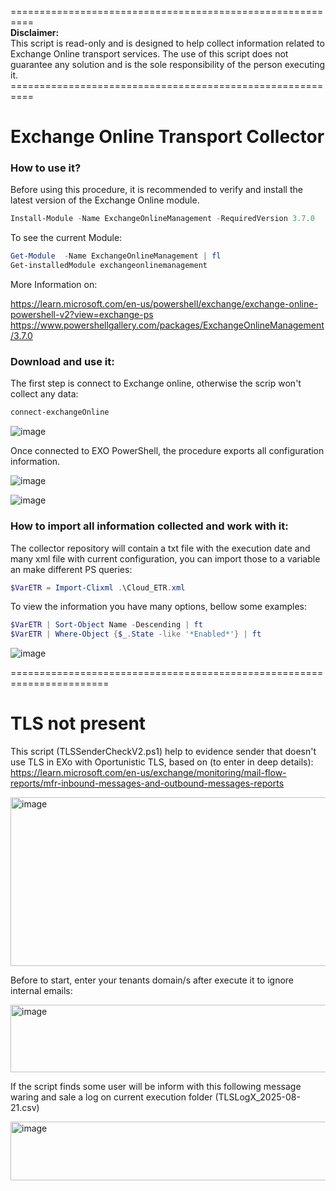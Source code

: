 <p>==========================================================<br><strong>Disclaimer:</strong><br>This script is read-only and is designed to help collect information related to Exchange Online transport services. The use of this script does not guarantee any solution and is the sole responsibility of the person executing it.<br>==========================================================</p>

# Exchange Online Transport Collector

### How to use it?
Before using this procedure, it is recommended to verify and install the latest version of the Exchange Online module.
```powershell
Install-Module -Name ExchangeOnlineManagement -RequiredVersion 3.7.0
```
To see the current Module:
```powershell
Get-Module  -Name ExchangeOnlineManagement | fl
Get-installedModule exchangeonlinemanagement
```
More Information on: 

https://learn.microsoft.com/en-us/powershell/exchange/exchange-online-powershell-v2?view=exchange-ps
https://www.powershellgallery.com/packages/ExchangeOnlineManagement/3.7.0

### Download and use it:
The first step is connect to Exchange online, otherwise the scrip won't collect any data:
```powershell
connect-exchangeOnline
```
![image](https://github.com/user-attachments/assets/80b3d151-ee51-45eb-9a97-353c7eaadfc8)

Once connected to EXO PowerShell, the procedure exports all configuration information.

![image](https://github.com/user-attachments/assets/e9d6ad17-fbfb-4713-8e22-c49232488ef6)

![image](https://github.com/user-attachments/assets/76b801c6-81c1-422e-a118-b518246fc5f4)

### How to import all information collected and work with it:
The collector repository will contain a txt file with the execution date and many xml file with current configuration, you can import those to a variable an make different PS queries:
```powershell
$VarETR = Import-Clixml .\Cloud_ETR.xml
```
To view the information you have many options, bellow some examples:
```powershell
$VarETR | Sort-Object Name -Descending | ft 
$VarETR | Where-Object {$_.State -like '*Enabled*'} | ft
```
![image](https://github.com/user-attachments/assets/2bdd18a5-5ff3-45ef-8711-72dc7e105efc)

=======================================================================

# TLS not present
This script (TLSSenderCheckV2.ps1) help to evidence sender that doesn't use TLS in EXo with Oportunistic TLS, based on (to enter in deep details):  
https://learn.microsoft.com/en-us/exchange/monitoring/mail-flow-reports/mfr-inbound-messages-and-outbound-messages-reports

<img width="802" height="270" alt="image" src="https://github.com/user-attachments/assets/c8da42be-f440-4060-8a84-d66763c021f7" />

Before to start, enter your tenants domain/s after execute it to ignore internal emails:

<img width="565" height="108" alt="image" src="https://github.com/user-attachments/assets/80c6dba8-680a-4ce4-b9f5-916da20a5cec" />

If the script finds some user will be inform with this following message waring and sale a log on current execution folder (TLSLogX_2025-08-21.csv)

<img width="982" height="94" alt="image" src="https://github.com/user-attachments/assets/dbefcec5-5bc4-427d-a53e-bf7c5b5be717" />





